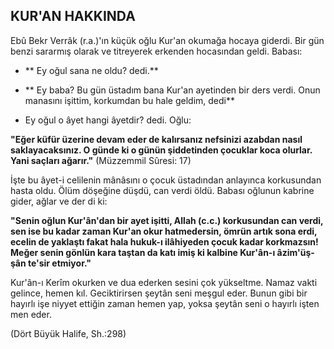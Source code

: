 ## KUR'AN HAKKINDA

Ebû Bekr Verrâk (r.a.)'ın küçük oğlu Kur'an okumağa hocaya giderdi. Bir gün benzi sararmış olarak ve titre­yerek erkenden hocasından geldi. Babası:

- ** Ey oğul sana ne oldu? dedi.**

- ** Ey baba? Bu gün üstadım bana Kur'an ayetinden bir ders verdi. Onun manasını işittim, korkumdan bu hale geldim, dedi**

- Ey oğul o âyet hangi âyetdir? dedi. Oğlu:

**"Eğer küfür üzerine devam eder de kalırsanız nefsi­nizi azabdan nasıl saklayacaksınız. O günde ki o gü­nün şiddetinden çocuklar koca olurlar. Yani saçları ağarır."** (Müzzemmil Sûresi: 17)

İşte bu âyet-i celilenin mânâsını o çocuk üstadından anlayınca korkusundan hasta oldu. Ölüm döşeğine düşdü, can verdi öldü. Babası oğlunun kabrine gider, ağlar ve der di ki:

**"Senin oğlun Kur'ân'dan bir ayet işitti, Allah (c.c.) korkusundan can verdi, sen ise bu kadar zaman Kur'an okur hatmedersin, ömrün artık sona erdi, ece­lin de yaklaştı fakat hala hukuk-ı ilâhiyeden çocuk kadar korkmazsın! Meğer senin gönlün kara taştan da katı imiş ki kalbine Kur'ân-ı âzim'üş-şân te'sir etmi­yor."**

Kur'ân-ı Kerîm okurken ve dua ederken sesini çok yükseltme. Namaz vakti gelince, hemen kıl. Geciktirirsen şeytân seni meşgul eder. Bunun gibi bir hayırlı işe niyyet ettiğin zaman hemen yap, yoksa şeytân seni o hayırlı işten men eder.

(Dört Büyük Halife, Sh.:298)
